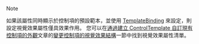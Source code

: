 > [!NOTE]
>  如果該屬性同時顯示於控制項的預設範本，並使用 [TemplateBinding](~/docs/framework/wpf/advanced/templatebinding-markup-extension.md) 來設定，則設定視覺效果屬性僅具效果作用。 您可以在[通過建立 ControlTemplate 自訂現有控制項的外觀](~/docs/framework/wpf/controls/customizing-the-appearance-of-an-existing-control.md)文章的[變更控制項的視覺效果結構](~/docs/framework/wpf/controls/customizing-the-appearance-of-an-existing-control.md#changing-the-visual-structure-of-a-control)一節中找到視覺效果屬性清單。
  
